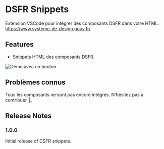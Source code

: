 # DSFR Snippets

Extension VSCode pour intégrer des composants DSFR dans votre HTML.
https://www.systeme-de-design.gouv.fr/

## Features

- Snippets HTML des composants DSFR.

![Démo avec un bouton](images/dsfr-input-anim.gif)

## Problèmes connus

Tous les composants ne sont pas encore intégrés. N'hésitez pas à contribuer 🙏.

## Release Notes

### 1.0.0

Initial release of DSFR snippets.
